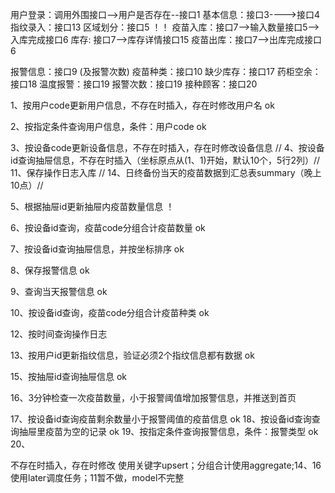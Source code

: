 用户登录：调用外围接口-->用户是否存在--接口1
基本信息：接口3---->接口4
指纹录入：接口13
区域划分：接口5 ！！
疫苗入库：接口7-->输入数量接口5-->入库完成接口6
库存: 接口7-->库存详情接口15
疫苗出库：接口7-->出库完成接口6


报警信息：接口9 (及报警次数)
疫苗种类：接口10
缺少库存：接口17
药柜空余：接口18
温度报警：接口19
报警次数：接口19
接种顾客：接口20



1、按用户code更新用户信息，不存在时插入，存在时修改用户名 ok

2、按指定条件查询用户信息，条件：用户code ok



3、按设备code更新设备信息，不存在时插入，存在时修改设备信息 //
4、按设备id查询抽屉信息，不存在时插入（坐标原点从(1、1)开始，默认10个，5行2列）//
11、保存操作日志入库 //
14、日终备份当天的疫苗数据到汇总表summary（晚上10点）//


5、根据抽屉id更新抽屉内疫苗数量信息 ！

6、按设备id查询，疫苗code分组合计疫苗数量 ok

7、按设备id查询抽屉信息，并按坐标排序 ok

8、保存报警信息 ok

9、查询当天报警信息 ok

10、按设备id查询，疫苗code分组合计疫苗种类 ok


12、按时间查询操作日志

13、按用户id更新指纹信息，验证必须2个指纹信息都有数据 ok


15、按抽屉id查询抽屉信息 ok

16、3分钟检查一次疫苗数量，小于报警阈值增加报警信息，并推送到首页

17、按设备id查询疫苗剩余数量小于报警阈值的疫苗信息 ok
18、按设备id查询查询抽屉里疫苗为空的记录 ok
19、按指定条件查询报警信息，条件：报警类型 ok
20、


不存在时插入，存在时修改  使用关键字upsert；分组合计使用aggregate;14、16使用later调度任务；11暂不做，model不完整

